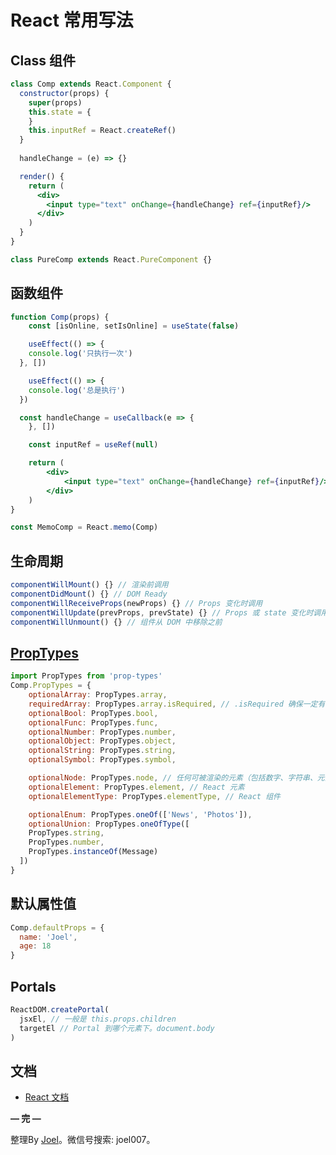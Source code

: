 # React 常用写法

## Class 组件

```jsx
class Comp extends React.Component {
  constructor(props) {
    super(props)
    this.state = {
    }
    this.inputRef = React.createRef()
  }
  
  handleChange = (e) => {}

  render() {
    return (
      <div>
        <input type="text" onChange={handleChange} ref={inputRef}/>
      </div>
    )
  }
}

class PureComp extends React.PureComponent {}
```

## 函数组件

```jsx
function Comp(props) {
	const [isOnline, setIsOnline] = useState(false)

	useEffect(() => {
    console.log('只执行一次')
  }, [])

	useEffect(() => {
    console.log('总是执行')
  })

  const handleChange = useCallback(e => {
	}, [])

	const inputRef = useRef(null)

	return (
		<div>
			<input type="text" onChange={handleChange} ref={inputRef}/>
		</div>
	)
}

const MemoComp = React.memo(Comp)
```

## 生命周期

```jsx
componentWillMount() {} // 渲染前调用 
componentDidMount() {} // DOM Ready
componentWillReceiveProps(newProps) {} // Props 变化时调用
componentWillUpdate(prevProps, prevState) {} // Props 或 state 变化时调用
componentWillUnmount() {} // 组件从 DOM 中移除之前
```

## [PropTypes](https://react.docschina.org/docs/typechecking-with-proptypes.html#proptypes)

```jsx
import PropTypes from 'prop-types'
Comp.PropTypes = {
	optionalArray: PropTypes.array,
	requiredArray: PropTypes.array.isRequired, // .isRequired 确保一定有。
    optionalBool: PropTypes.bool,
    optionalFunc: PropTypes.func,
    optionalNumber: PropTypes.number,
    optionalObject: PropTypes.object,
    optionalString: PropTypes.string,
    optionalSymbol: PropTypes.symbol,

	optionalNode: PropTypes.node, // 任何可被渲染的元素（包括数字、字符串、元素或数组）
	optionalElement: PropTypes.element, // React 元素
	optionalElementType: PropTypes.elementType, // React 组件

	optionalEnum: PropTypes.oneOf(['News', 'Photos']),
	optionalUnion: PropTypes.oneOfType([
    PropTypes.string,
    PropTypes.number,
    PropTypes.instanceOf(Message)
  ])
}
```

## 默认属性值

```jsx
Comp.defaultProps = {
  name: 'Joel',
  age: 18
}
```

## Portals

```jsx
ReactDOM.createPortal(
  jsxEl, // 一般是 this.props.children
  targetEl // Portal 到哪个元素下。document.body
)
```

## 文档

- [React 文档](https://react.docschina.org/docs/getting-started.html)

**— 完 —**

整理By [Joel](https://github.com/iamjoel)。微信号搜索: joel007。